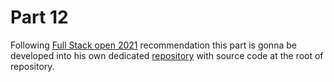 # Part 12

Following [Full Stack open 2021](https://fullstackopen.com/en/) recommendation this part is gonna be developed into his own dedicated [repository](https://github.com/adecora/full-stack-containers) with source code at the root of repository.